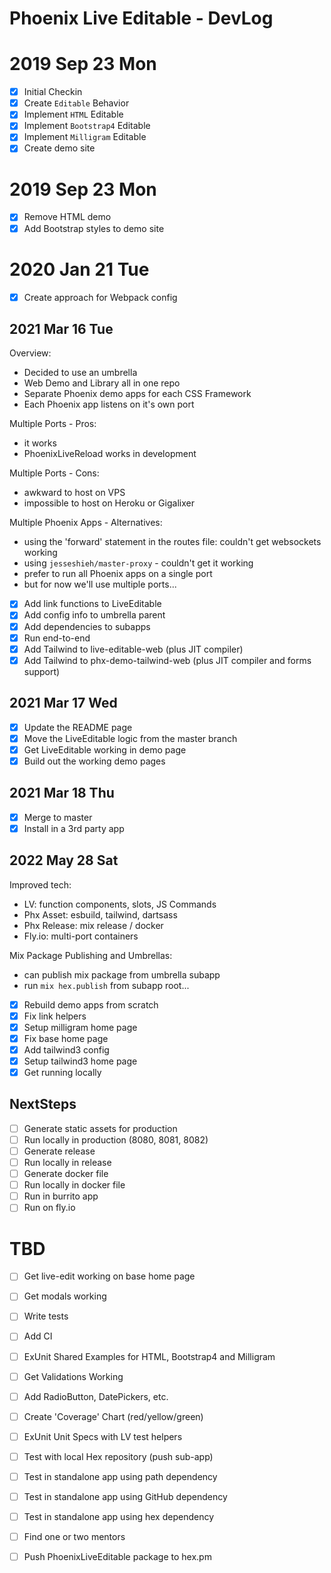 # Phoenix Live Editable - DevLog

# 2019 Sep 23 Mon

- [x] Initial Checkin
- [x] Create `Editable` Behavior
- [x] Implement `HTML` Editable 
- [x] Implement `Bootstrap4` Editable 
- [x] Implement `Milligram` Editable 
- [x] Create demo site

# 2019 Sep 23 Mon

- [x] Remove HTML demo
- [x] Add Bootstrap styles to demo site

# 2020 Jan 21 Tue

- [x] Create approach for Webpack config

## 2021 Mar 16 Tue

Overview:
- Decided to use an umbrella
- Web Demo and Library all in one repo
- Separate Phoenix demo apps for each CSS Framework
- Each Phoenix app listens on it's own port

Multiple Ports - Pros:
- it works
- PhoenixLiveReload works in development

Multiple Ports - Cons:
- awkward to host on VPS
- impossible to host on Heroku or Gigalixer

Multiple Phoenix Apps - Alternatives:
- using the 'forward' statement in the routes file: couldn't get websockets working
- using `jesseshieh/master-proxy` - couldn't get it working
- prefer to run all Phoenix apps on a single port
- but for now we'll use multiple ports...

- [x] Add link functions to LiveEditable
- [x] Add config info to umbrella parent
- [x] Add dependencies to subapps
- [x] Run end-to-end
- [x] Add Tailwind to live-editable-web (plus JIT compiler)
- [x] Add Tailwind to phx-demo-tailwind-web (plus JIT compiler and forms support)

## 2021 Mar 17 Wed

- [x] Update the README page
- [x] Move the LiveEditable logic from the master branch
- [x] Get LiveEditable working in demo page
- [x] Build out the working demo pages

## 2021 Mar 18 Thu

- [x] Merge to master
- [x] Install in a 3rd party app

## 2022 May 28 Sat

Improved tech:
- LV: function components, slots, JS Commands
- Phx Asset: esbuild, tailwind, dartsass
- Phx Release: mix release / docker 
- Fly.io: multi-port containers

Mix Package Publishing and Umbrellas: 
- can publish mix package from umbrella subapp
- run `mix hex.publish` from subapp root...

- [x] Rebuild demo apps from scratch 
- [x] Fix link helpers 
- [x] Setup milligram home page 
- [x] Fix base home page 
- [x] Add tailwind3 config 
- [x] Setup tailwind3 home page
- [x] Get running locally 

## NextSteps

- [ ] Generate static assets for production 
- [ ] Run locally in production (8080, 8081, 8082)
- [ ] Generate release 
- [ ] Run locally in release 
- [ ] Generate docker file 
- [ ] Run locally in docker file 
- [ ] Run in burrito app
- [ ] Run on fly.io 

# TBD

- [ ] Get live-edit working on base home page

- [ ] Get modals working

- [ ] Write tests 
- [ ] Add CI 

- [ ] ExUnit Shared Examples for HTML, Bootstrap4 and Milligram

- [ ] Get Validations Working
- [ ] Add RadioButton, DatePickers, etc.

- [ ] Create 'Coverage' Chart (red/yellow/green)
- [ ] ExUnit Unit Specs with LV test helpers

- [ ] Test with local Hex repository (push sub-app)

- [ ] Test in standalone app using path dependency 
- [ ] Test in standalone app using GitHub dependency 
- [ ] Test in standalone app using hex dependency 

- [ ] Find one or two mentors 

- [ ] Push PhoenixLiveEditable package to hex.pm 

